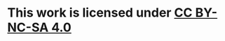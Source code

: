 # This work is licensed under [CC BY-NC-SA 4.0 ](https://creativecommons.org/licenses/by-nc-sa/4.0/?ref=chooser-v1)